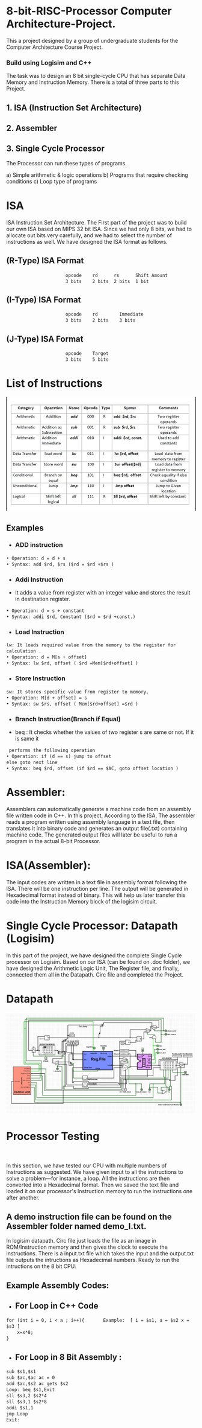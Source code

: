 # 8-bit-RISC-Processor Computer Architecture-Project. 
This a project designed by a group of undergraduate students for the Computer Architecture Course Project. 
### Build using Logisim and C++ 

The task was to design an 8 bit single-cycle CPU that has separate Data Memory and Instruction Memory. 
There is a total of three parts to this Project.

## 1. ISA (Instruction Set Architecture) 
## 2. Assembler 
## 3. Single Cycle Processor

The Processor can run these types of programs. 

a) Simple arithmetic & logic operations
b) Programs that require checking conditions
c) Loop type of programs

# ISA
ISA Instruction Set Architecture. The First part of the project was to build our own ISA based on MIPS 32 bit ISA. Since we had only 8 bits, we had to allocate out bits very carefully, and we had to select the number of instructions as well. We have designed the ISA format as follows.  

## (R-Type) ISA Format
                          opcode	rd      rs	    Shift Amount
                          3 bits	2 bits	2 bits	1 bit

## (I-Type) ISA Format
                          opcode    rd	      Immediate
                          3 bits	2 bits	  3 bits
## (J-Type) ISA Format
                          opcode    Target
                          3 bits	5 bits

# List of Instructions 
<p align="center">
  <img src="doc/ISA.jpg">
</p>

## Examples 
* ### ADD instruction 
```
• Operation: d = d + s
• Syntax: add $rd, $rs ($rd = $rd +$rs )
```
* ### Addi Instruction 
 * It adds a value from register with an integer value and stores the result in destination register.
```
• Operation: d = s + constant
• Syntax: addi $rd, Constant ($rd = $rd +const.)
```
* ### Load Instruction 
```
lw: It loads required value from the memory to the register for calculation .
• Operation: d = M[s + offset]
• Syntax: lw $rd, offset ( $rd =Mem[$rd+offset] )

```
* ### Store Instruction 
```
sw: It stores specific value from register to memory.
• Operation: M[d + offset] = s
• Syntax: sw $rs, offset ( Mem[$rd+offset] =$rd )
```
* ### Branch Instruction(Branch if Equal) 
* beq : It checks whether the values of two register s are same or not. If it is same it
```
 performs the following operation
• Operation: if (d == s) jump to offset
else goto next line
• Syntax: beq $rd, offset (if $rd == $AC, goto offset location )
```


# Assembler:
Assemblers can automatically generate a machine code from an assembly file written code in C++. In this project, According to the ISA, The assembler reads a program written using assembly language in a text file, then translates it into binary code and generates an output file(.txt) containing machine code. The generated output files will later be useful to run a program in the actual 8-bit Processor.

# ISA(Assembler):

The input codes are written in a text file in assembly format following the ISA. There will be one instruction per line. The output will be generated in Hexadecimal format instead of binary. This will help us later transfer this code into the Instruction Memory block of the logisim circuit.


# Single Cycle Processor: Datapath (Logisim)                                                
In this part of the project, we have designed the complete Single Cycle processor on Logisim. Based on our ISA (can be found on .doc folder), we have designed the Arithmetic Logic Unit, The Register file, and finally, connected them all in the Datapath. Circ file and completed the Project. 

# Datapath 
<p align="center">
  <img src="doc/datapath.jpg">
</p>


# Processor Testing                                                 
In this section, we have tested our CPU with multiple numbers of Instructions as suggested. We have given input to all the instructions to solve a problem—for instance, a loop. 
All the instructions are then converted into a Hexadecimal format. Then we saved the text file and loaded it on our processor's Instruction memory to run the instructions one after another. 

## A demo instruction file can be found on the Assembler folder named demo_I.txt. 
In logisim datapath. Circ file just loads the file as an image in ROM/Instruction memory and then gives the clock to execute the instructions.
There is a input.txt file which takes the input and the output.txt file outputs the intructions as Hexadecimal numbers. Ready to run the intructions on the 8 bit CPU. 

## Example Assembly Codes: 

* ## For Loop in C++ Code
```
for (int i = 0, i < a ; i++){       Example:  [ i = $s1, a = $s2 x = $s3 ]
    x=x*8;
}

```
* ## For Loop in 8 Bit Assembly :
```
sub $s1,$s1
sub $ac,$ac ac = 0
add $ac,$s2 ac gets $s2
Loop: beq $s1,Exit
sll $s3,2 $s2*4
sll $s3,1 $s2*8
addi $s1,1
jmp Loop
Exit:
```

